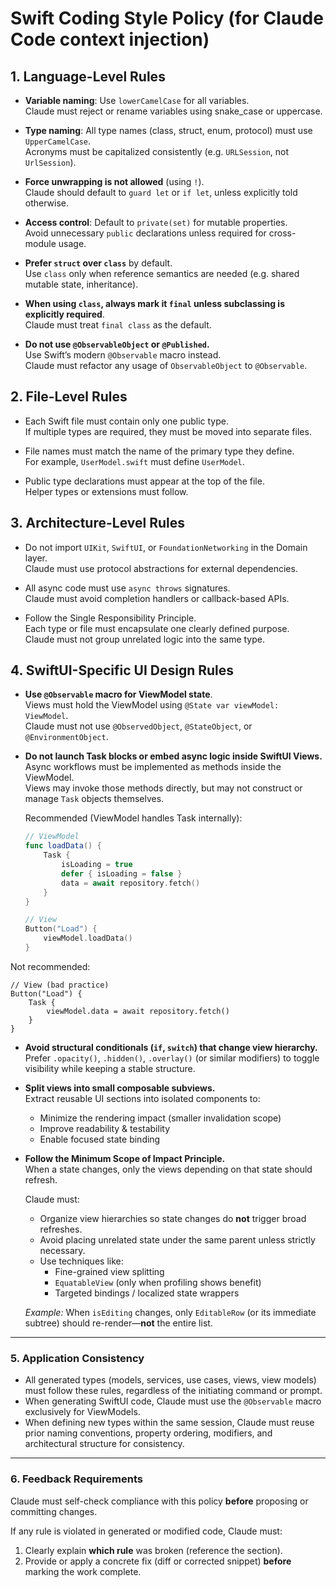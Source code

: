 # Swift Coding Style Policy (for Claude Code context injection)

## 1. Language-Level Rules

- **Variable naming**: Use `lowerCamelCase` for all variables.  
  Claude must reject or rename variables using snake_case or uppercase.

- **Type naming**: All type names (class, struct, enum, protocol) must use `UpperCamelCase`.  
  Acronyms must be capitalized consistently (e.g. `URLSession`, not `UrlSession`).

- **Force unwrapping is not allowed** (using `!`).  
  Claude should default to `guard let` or `if let`, unless explicitly told otherwise.

- **Access control**: Default to `private(set)` for mutable properties.  
  Avoid unnecessary `public` declarations unless required for cross-module usage.

- **Prefer `struct` over `class`** by default.  
  Use `class` only when reference semantics are needed (e.g. shared mutable state, inheritance).

- **When using `class`, always mark it `final` unless subclassing is explicitly required**.  
  Claude must treat `final class` as the default.

- **Do not use `@ObservableObject` or `@Published`.**  
  Use Swift’s modern `@Observable` macro instead.  
  Claude must refactor any usage of `ObservableObject` to `@Observable`.

## 2. File-Level Rules

- Each Swift file must contain only one public type.  
  If multiple types are required, they must be moved into separate files.

- File names must match the name of the primary type they define.  
  For example, `UserModel.swift` must define `UserModel`.

- Public type declarations must appear at the top of the file.  
  Helper types or extensions must follow.

## 3. Architecture-Level Rules

- Do not import `UIKit`, `SwiftUI`, or `FoundationNetworking` in the Domain layer.  
  Claude must use protocol abstractions for external dependencies.

- All async code must use `async throws` signatures.  
  Claude must avoid completion handlers or callback-based APIs.

- Follow the Single Responsibility Principle.  
  Each type or file must encapsulate one clearly defined purpose.  
  Claude must not group unrelated logic into the same type.

## 4. SwiftUI-Specific UI Design Rules

- **Use `@Observable` macro for ViewModel state**.  
  Views must hold the ViewModel using `@State var viewModel: ViewModel`.  
  Claude must not use `@ObservedObject`, `@StateObject`, or `@EnvironmentObject`.

- **Do not launch Task blocks or embed async logic inside SwiftUI Views.**  
  Async workflows must be implemented as methods inside the ViewModel.  
  Views may invoke those methods directly, but may not construct or manage `Task` objects themselves.

  Recommended (ViewModel handles Task internally):

  ```swift
  // ViewModel
  func loadData() {
      Task {
          isLoading = true
          defer { isLoading = false }
          data = await repository.fetch()
      }
  }

  // View
  Button("Load") {
      viewModel.loadData()
  }

Not recommended:

    // View (bad practice)
    Button("Load") {
        Task {
            viewModel.data = await repository.fetch()
        }
    }

- **Avoid structural conditionals (`if`, `switch`) that change view hierarchy.**  
  Prefer `.opacity()`, `.hidden()`, `.overlay()` (or similar modifiers) to toggle visibility while keeping a stable structure.

- **Split views into small composable subviews.**  
  Extract reusable UI sections into isolated components to:
  - Minimize the rendering impact (smaller invalidation scope)
  - Improve readability & testability
  - Enable focused state binding

- **Follow the Minimum Scope of Impact Principle.**  
  When a state changes, only the views depending on that state should refresh.

  Claude must:
  - Organize view hierarchies so state changes do **not** trigger broad refreshes.
  - Avoid placing unrelated state under the same parent unless strictly necessary.
  - Use techniques like:
    - Fine-grained view splitting
    - `EquatableView` (only when profiling shows benefit)
    - Targeted bindings / localized state wrappers

  *Example:* When `isEditing` changes, only `EditableRow` (or its immediate subtree) should re-render—**not** the entire list.

---

### 5. Application Consistency

- All generated types (models, services, use cases, views, view models) must follow these rules, regardless of the initiating command or prompt.  
- When generating SwiftUI code, Claude must use the `@Observable` macro exclusively for ViewModels.  
- When defining new types within the same session, Claude must reuse prior naming conventions, property ordering, modifiers, and architectural structure for consistency.

---

### 6. Feedback Requirements

Claude must self-check compliance with this policy **before** proposing or committing changes.

If any rule is violated in generated or modified code, Claude must:

1. Clearly explain **which rule** was broken (reference the section).  
2. Provide or apply a concrete fix (diff or corrected snippet) **before** marking the work complete.  

